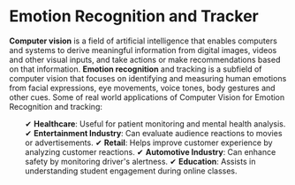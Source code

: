 # Emotion Recognition and Tracker
<b>Computer vision</b> is a field of artificial intelligence that enables computers and systems to derive meaningful information from digital images, videos and other visual inputs, and take actions or make recommendations based on that information. <b>Emotion recognition</b> and tracking is a subfield of computer vision that focuses on identifying and measuring human emotions from facial expressions, eye movements, voice tones, body gestures and other cues. Some of real world applications of Computer Vision for Emotion Recognition and tracking:

<ul style="margin-left: 5px; list-style-type: none;">
 ✔ <b>Healthcare</b>: Useful for patient monitoring and mental health analysis.
 ✔ <b>Entertainment Industry</b>: Can evaluate audience reactions to movies or advertisements.
 ✔ <b>Retail</b>: Helps improve customer experience by analyzing customer reactions.
 ✔ <b>Automotive Industry</b>: Can enhance safety by monitoring driver's alertness.
 ✔ <b>Education</b>: Assists in understanding student engagement during online classes.
</ul>
